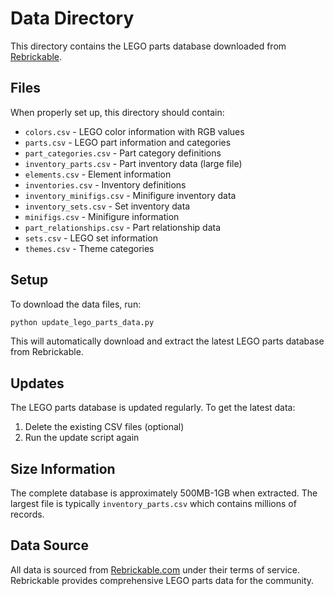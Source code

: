 # Data Directory

This directory contains the LEGO parts database downloaded from [Rebrickable](https://rebrickable.com/downloads/).

## Files

When properly set up, this directory should contain:

- `colors.csv` - LEGO color information with RGB values
- `parts.csv` - LEGO part information and categories
- `part_categories.csv` - Part category definitions
- `inventory_parts.csv` - Part inventory data (large file)
- `elements.csv` - Element information
- `inventories.csv` - Inventory definitions
- `inventory_minifigs.csv` - Minifigure inventory data
- `inventory_sets.csv` - Set inventory data
- `minifigs.csv` - Minifigure information
- `part_relationships.csv` - Part relationship data
- `sets.csv` - LEGO set information
- `themes.csv` - Theme categories

## Setup

To download the data files, run:

```bash
python update_lego_parts_data.py
```

This will automatically download and extract the latest LEGO parts database from Rebrickable.

## Updates

The LEGO parts database is updated regularly. To get the latest data:

1. Delete the existing CSV files (optional)
2. Run the update script again

## Size Information

The complete database is approximately 500MB-1GB when extracted. The largest file is typically `inventory_parts.csv` which contains millions of records.

## Data Source

All data is sourced from [Rebrickable.com](https://rebrickable.com/) under their terms of service. Rebrickable provides comprehensive LEGO parts data for the community.
